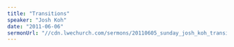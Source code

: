 ```yaml
---
title: "Transitions"
speaker: "Josh Koh"
date: "2011-06-06"
sermonUrl: "//cdn.lwechurch.com/sermons/20110605_sunday_josh_koh_transitions.mp3"
---
```

